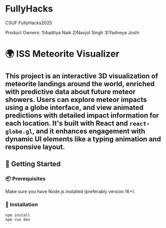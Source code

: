 # FullyHacks
CSUF FullyHacks2025

Product Owners:
1)Aaditya Naik
2)Navjot Singh
3)Yadneya Joshi

# 🌍 ISS Meteorite Visualizer

This project is an interactive 3D visualization of meteorite landings around the world, enriched with predictive data about future meteor showers. Users can explore meteor impacts using a globe interface, and view animated predictions with detailed impact information for each location. It's built with React and `react-globe.gl`, and it enhances engagement with dynamic UI elements like a typing animation and responsive layout.
---

## 🚀 Getting Started

### 📦 Prerequisites
Make sure you have Node.js installed (preferably version 16+).

### 🔧 Installation
```bash
npm install
npm run dev
'''

